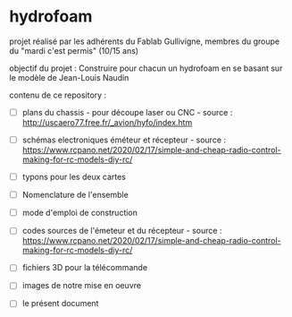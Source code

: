 # hydrofoam

projet réalisé par les adhérents du Fablab Gullivigne, membres du groupe du "mardi c'est permis" (10/15 ans)

objectif du projet :
Construire pour chacun un hydrofoam en se basant sur le modèle de Jean-Louis Naudin

contenu de ce repository :
- [ ] plans du chassis - pour découpe laser ou CNC - source : http://uscaero77.free.fr/_avion/hyfo/index.htm
- [ ] schémas electroniques éméteur et récepteur - source : https://www.rcpano.net/2020/02/17/simple-and-cheap-radio-control-making-for-rc-models-diy-rc/
- [ ] typons pour les deux cartes
- [ ] Nomenclature de l'ensemble
- [ ] mode d'emploi de construction
- [ ] codes sources de l'émeteur et du récepteur - source : https://www.rcpano.net/2020/02/17/simple-and-cheap-radio-control-making-for-rc-models-diy-rc/
- [ ] fichiers 3D pour la télécommande
- [ ] images de notre mise en oeuvre
- [ ] le présent document

